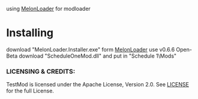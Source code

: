 using [MelonLoader](https://github.com/LavaGang/MelonLoader) for modloader 

# Installing

download "MelonLoader.Installer.exe" form [MelonLoader](https://github.com/LavaGang/MelonLoader) use v0.6.6 Open-Beta
download "ScheduleOneMod.dll" and put in "Schedule 1\Mods"

### LICENSING & CREDITS:

TestMod is licensed under the Apache License, Version 2.0. See [LICENSE](https://github.com/LavaGang/TestMod/blob/master/LICENSE.md) for the full License.
